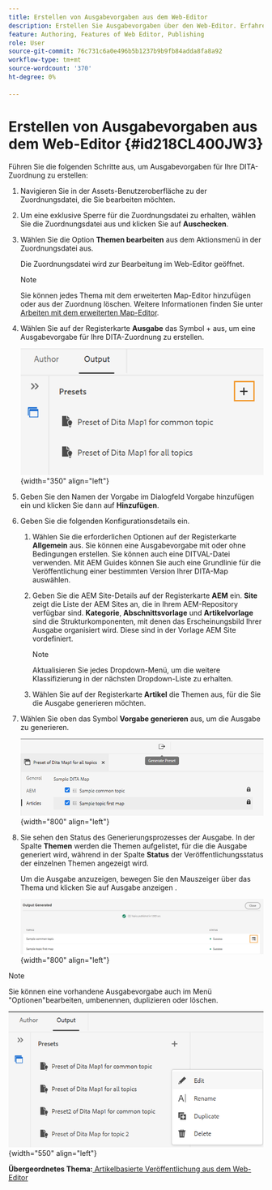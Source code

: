 ```yaml
---
title: Erstellen von Ausgabevorgaben aus dem Web-Editor
description: Erstellen Sie Ausgabevorgaben über den Web-Editor. Erfahren Sie, wie Sie eine Ausgabevorgabe in AEM Guides bearbeiten, umbenennen, duplizieren und löschen.
feature: Authoring, Features of Web Editor, Publishing
role: User
source-git-commit: 76c731c6a0e496b5b1237b9b9fb84adda8fa8a92
workflow-type: tm+mt
source-wordcount: '370'
ht-degree: 0%

---
```


# Erstellen von Ausgabevorgaben aus dem Web-Editor {#id218CL400JW3}

Führen Sie die folgenden Schritte aus, um Ausgabevorgaben für Ihre DITA-Zuordnung zu erstellen:

1. Navigieren Sie in der Assets-Benutzeroberfläche zu der Zuordnungsdatei, die Sie bearbeiten möchten.

1. Um eine exklusive Sperre für die Zuordnungsdatei zu erhalten, wählen Sie die Zuordnungsdatei aus und klicken Sie auf **Auschecken**.

1. Wählen Sie die Option **Themen bearbeiten** aus dem Aktionsmenü in der Zuordnungsdatei aus.

   Die Zuordnungsdatei wird zur Bearbeitung im Web-Editor geöffnet.

   >[!NOTE]
   >
   > Sie können jedes Thema mit dem erweiterten Map-Editor hinzufügen oder aus der Zuordnung löschen. Weitere Informationen finden Sie unter [Arbeiten mit dem erweiterten Map-Editor](map-editor-advanced-map-editor.md#).

1. Wählen Sie auf der Registerkarte **Ausgabe** das Symbol + aus, um eine Ausgabevorgabe für Ihre DITA-Zuordnung zu erstellen.

   ![](images/output-tab-preset_cs.png){width="350" align="left"}

1. Geben Sie den Namen der Vorgabe im Dialogfeld Vorgabe hinzufügen ein und klicken Sie dann auf **Hinzufügen**.

1. Geben Sie die folgenden Konfigurationsdetails ein.

   1. Wählen Sie die erforderlichen Optionen auf der Registerkarte **Allgemein** aus. Sie können eine Ausgabevorgabe mit oder ohne Bedingungen erstellen. Sie können auch eine DITVAL-Datei verwenden. Mit AEM Guides können Sie auch eine Grundlinie für die Veröffentlichung einer bestimmten Version Ihrer DITA-Map auswählen.
   1. Geben Sie die AEM Site-Details auf der Registerkarte **AEM** ein. **Site** zeigt die Liste der AEM Sites an, die in Ihrem AEM-Repository verfügbar sind. **Kategorie**, **Abschnittsvorlage** und **Artikelvorlage** sind die Strukturkomponenten, mit denen das Erscheinungsbild Ihrer Ausgabe organisiert wird. Diese sind in der Vorlage AEM Site vordefiniert.

      >[!NOTE]
      >
      > Aktualisieren Sie jedes Dropdown-Menü, um die weitere Klassifizierung in der nächsten Dropdown-Liste zu erhalten.

   1. Wählen Sie auf der Registerkarte **Artikel** die Themen aus, für die Sie die Ausgabe generieren möchten.
1. Wählen Sie oben das Symbol **Vorgabe generieren** aus, um die Ausgabe zu generieren.

   ![](images/add-preset-articles-tab_cs.png){width="800" align="left"}

1. Sie sehen den Status des Generierungsprozesses der Ausgabe. In der Spalte **Themen** werden die Themen aufgelistet, für die die Ausgabe generiert wird, während in der Spalte **Status** der Veröffentlichungsstatus der einzelnen Themen angezeigt wird.

   Um die Ausgabe anzuzeigen, bewegen Sie den Mauszeiger über das Thema und klicken Sie auf Ausgabe anzeigen .

   ![](images/add-preset-output-generated_cs.png){width="800" align="left"}


>[!NOTE]
>
> Sie können eine vorhandene Ausgabevorgabe auch im Menü &quot;Optionen&quot;bearbeiten, umbenennen, duplizieren oder löschen.

![](images/edit-preset_cs.png){width="550" align="left"}

**Übergeordnetes Thema:**[ Artikelbasierte Veröffentlichung aus dem Web-Editor](web-editor-article-publishing.md)
